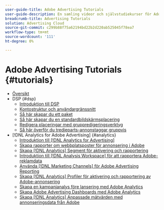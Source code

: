 ```yaml
---
user-guide-title: Adobe Advertising Tutorials
user-guide-description: En samling videor och självstudiekurser för Adobe-reklam.
breadcrumb-title: Advertising Tutorials
solution: Advertising Cloud
source-git-commit: c299b88f75a62194bd22b2d220ab525045f78ea7
workflow-type: tm+mt
source-wordcount: '111'
ht-degree: 0%

---
```



# Adobe Advertising Tutorials {#tutorials}

+ [Översikt](overview.md)
+ DSP {#dsp}
   + [Introduktion till DSP](/help/dsp/intro.md)
   + [Kontostruktur och användargränssnitt](/help/dsp/ui.md)
   + [Så här skapar du ett paket](/help/dsp/package-create.md)
   + [Så här skapar du en standardbildskärmsplacering](/help/dsp/placement-create.md)
   + [Redigera placeringar med gruppredigeringsverktyg](/help/dsp/bulk-edit-placement-tools.md)
   + [Så här överför du tredjeparts-annonstaggar gruppvis](/help/dsp/bulk-upload-third-party-ad-tags.md)
+ [!DNL Analytics for Adobe Advertising] {#analytics}
   + [Introduktion till [!DNL Analytics for Advertising]](/help/integrations/analytics/intro-a4adc.md)
   + [Skapa rapporter om webbplatsposter för annonsering i Adobe](/help/integrations/analytics/analytics-site-entry-a4adc.md)
   + [Skapa [!DNL Analytics] Segment för aktivering och rapportering](/help/integrations/analytics/analytics-segments-a4adc.md)
   + [Introduktion till [!DNL Analysis Workspace] för att rapportera Adobe-reklamdata](/help/integrations/analytics/analytics-analysis-workspace-a4adc.md)
   + [Använda [!DNL Marketing Channels] för Adobe Advertising Reporting](/help/integrations/analytics/analytics-reporting-a4adc.md)
   + [Skapa [!DNL Analytics] Profiler för aktivering och rapportering av Adobe-annonsering](/help/integrations/analytics/analytics-profiles-a4adc.md)
   + [Skapa en kampanjanalys före lansering med Adobe Analytics](/help/integrations/analytics/analytics-pre-launch-a4adc.md)
   + [Skapa Adobe Advertising Dashboards med Adobe Analytics](/help/integrations/analytics/analytics-dashboards-a4adc.md)
   + [Skapa [!DNL Analytics] Anpassade mätvärden med annonseringsdata från Adobe](/help/integrations/analytics/analytics-custom-metrics-a4adc.md)

<!-- Add to DSP chapter once the videos are complete:
  + [How to Create a Placement](/help/dsp/placement-create.md)
  + [Placement Targeting Capabilities](/help/dsp/placement-targeting.md)
  + [Audience Libraries and Applying Behavioral Targeting](/help/dsp/audience-libraries.md)
-->

<!-- If I move the "Analytics for Advertising chapter into a larger Integrations chapter, then I'll need to set up redirects by copying a CSV file into this repo and populating it for those legacy file names. -->